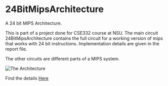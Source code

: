 # 24BitMipsArchitecture

A 24 bit MIPS Architecture.

This is part of a project done for CSE332 course at NSU. The main circuit 24BitMipsArchitecture contains the full circuit for a working version of mips that works with 24 bit instructions. Implementation details are given in the report file.

The other circuits are different parts of a MIPS system.

![The Architecture](screenshot.png "Mips Architecture")

Find the details [Here](InstructionSet.odt "Mips Architecture")